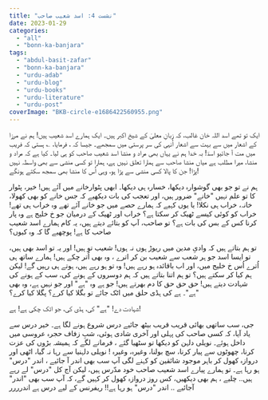 ```yaml
---
title: "نشست 4: اسد شعیب صاحب"
date: 2023-01-29
categories: 
  - "all"
  - "bonn-ka-banjara"
tags: 
  - "abdul-basit-zafar"
  - "bonn-ka-banjara"
  - "urdu-adab"
  - "urdu-blog"
  - "urdu-books"
  - "urdu-literature"
  - "urdu-post"
coverImage: "BKB-circle-e1686422560955.png"
---
```


ایک تو تھے اسد اللہ خان غالب، کہ زبانِ معلیٰ کے شیخ اکبر ہیں۔ ایک ہمارے اسد شعیب ہیں! ہم نے مرزا کے اشعار میں سے بہت سے اشعار اُنہی کی سر پرستی میں سمجھے۔ جیسا کہ ، فرمایا، ؎ ہستی کہ فریب میں مت آ جائیو اسدؔ! بہ خدا ہم نے یہاں بھی مراد و منشا اسد شعیب صاحب کو ہی لیا۔ کیا ہے کہ مراد و منشا، میرا مطلب ہے میاں منشا صاحب سے ہمارا تعلق نہیں ہے، ہمارا تو کسی منشی سے بھی واسطہ نہیں پڑا! جن کا پالا کسی منشی سے پڑا ہو، وہی اُس کا منشا بھی سمجھ سکتے ہونگے!

ہم نے تو جو بھی گوشوارہ دیکھا، خسارہ ہی دیکھا۔ ابھی پٹوارخانے میں آئے ہیں! خیر، پٹوار کا تو علم نہیں "خانے" ضرور ہیں، اور تعجب کی بات دیکھیے کہ جس خانے کو بھی کھولا، خانہ، خراب ہی نکلا! یا یوں کہیے کہ ہمارے حصے میں جو خانے آئے تھے وہ خراب ہی تھے! خراب کو کوئی کیسے ٹھیک کر سکتا ہے؟ خراب اور ٹھیک کے درمیان جو خ خلیج ہے وہ پار کرنا کس کے بس کی بات ہے؟ تو صاحب، آپ کو بتائے دیتے ہیں، یہ کام ہمارے اسد شعیب صاحب کا ہے! پوچھیے گا کہ وہ کیوں؟

تو ہم بتاتے ہیں کہ وادیِ مدین میں ریوڑ ہوں نہ ہوں! شعیب تو ہیں! اور یہ تو اسد بھی ہیں، تو ایسا اسد جو ہر شعب سے شعیب بن کر اترے ، وہ بھی اُتر چکے ہیں! ہمارے ساتھ ہی اُترے اُس خ خلیج میں، اور اب باقائدہ ہو رہے ہیں! وہ تو ہو رہے ہیں، ہوتے ہی رہیں گے! لیکن ہم کیا کر سکتے ہیں؟ تو ہم اتنا بتاتے ہیں کہ ہم دوسروں کے ہونے کی، سب کے ہونے کی شہادت دیتے ہیں! حق حق حق کا دم بھرتے ہیں! جو ہے وہ "ہے" اور جو نہیں ہے، وہ بھی "ہے"۔ ہے کی ہڈی حلق میں اٹک جائے تو بگلا کیا کرے؟ پگلا کیا کرے؟

شہادت دے! "ہے" کی، ہڈی کی، جو اٹک چکی ہے! ہے!

جی، سب ساتھی بھائی قریب قریب بیٹھ جائیے درس شروع ہونے لگا ہے۔ خیر درس سے یاد آیا، کہ کسی صاحب کی پہلی اور آخری شادی ہوئی، شبِ زفاف حجرہ عروسی میں داخل ہوئے۔ نویلی دلہن کو دیکھا تو سٹھیا گئے ، فرمانے لگے کہ ہمیشہ بڑوں کی عزت کرنا، چھوٹوں سے پیار کرنا، سچ بولنا، وغیرہ، وغیرہ ! نویلی دلہنیا سے رہا نہ گیا، اٹھی اور دروازہ کھول کر باہر موجود شائقین کو کہنے لگی آپ سب بھی اندر آ جائیے ، اندر "درس" ہو رہا ہے۔ تو ہمارے پیارے اسد شعیب صاحب خود مدّرس ہیں، لیکن آج کل "درس" لے رہے ہیں.. چلیے ، ہم بھی دیکھیں، کس روز دروازہ کھول کر کہیں گے، کہ آپ سب بھی "اندر" آجائیے .. اندر "درس" ہو رہا ہے!! ریفرنس کے لیے درس ہے اندرررر
